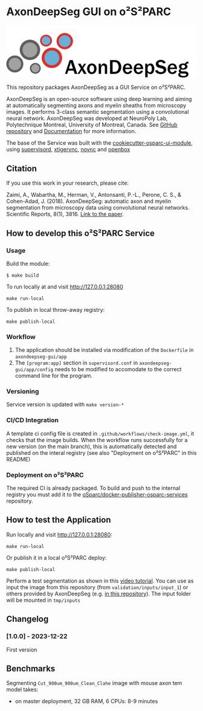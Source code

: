 # AxonDeepSeg GUI on o²S²PARC

![](https://github.com/axondeepseg/axondeepseg/blob/master/docs/source/_static/logo_ads-alpha.png?raw=true)

This repository packages AxonDeepSeg as a GUI Service on o²S²PARC.

AxonDeepSeg is an open-source software using deep learning and aiming at automatically segmenting axons and myelin sheaths from microscopy images. It performs 3-class semantic segmentation using a convolutional neural network. AxonDeepSeg was developed at NeuroPoly Lab, Polytechnique Montreal, University of Montreal, Canada. See [GitHub repository](https://github.com/axondeepseg/axondeepseg/) and [Documentation](https://axondeepseg.readthedocs.io/en/latest/index.html) for more information.

The base of the Service was built with the [cookiecutter-osparc-ui-module](https://git.speag.com/oSparc/cookiecutter-osparc-ui-module), using [supervisord](http://supervisord.org/), [xtigervnc](https://tigervnc.org/), [novnc](https://novnc.com/info.html) and [openbox](http://openbox.org/wiki/Main_Page)

## Citation

If you use this work in your research, please cite:

Zaimi, A., Wabartha, M., Herman, V., Antonsanti, P.-L., Perone, C. S., & Cohen-Adad, J. (2018). AxonDeepSeg: automatic axon and myelin segmentation from microscopy data using convolutional neural networks. Scientific Reports, 8(1), 3816. [Link to the paper](https://doi.org/10.1038/s41598-018-22181-4).

## How to develop this o²S²PARC Service

### Usage

Build the module:
```console
$ make build
```
To run locally at and visit http://127.0.0.1:28080
```console
make run-local
```
To publish in local throw-away registry:
```console
make publish-local
```

### Workflow

1. The application should be installed via modification of the ```Dockerfile``` in ```axondeepseg-gui/app```
2. The  ```[program:app]``` section in ```supervisord.conf``` in ```axondeepseg-gui/app/config```  needs to be modified to accomodate to the correct command line for the program.

### Versioning
Service version is updated with ``make version-*``

### CI/CD Integration 
A template ci config file is created in ```.github/workflows/check-image.yml```, it checks that the image builds. When the workflow runs successfully for a new version (on the main branch), this is automatically detected and published on the interal registry (see also "Deployment on o²S²PARC" in this README)

### Deployment on o²S²PARC

The required CI is already packaged.
To build and push to the internal registry you must add it to the [oSparc/docker-publisher-osparc-services](https://git.speag.com/oSparc/docker-publisher-osparc-services) repository.

## How to test the Application
Run locally and visit http://127.0.0.1:28080:
```console
make run-local
```
Or publish it in a local o²S²PARC deploy:
```console
make publish-local
```
Perform a test segmentation as shown in this [video tutorial](https://youtu.be/zibDbpko6ko). You can use as input the image from this repository (from ```validation/inputs/input_1```) or others provided by AxonDeepSeg (e.g. [in this repository](https://github.com/axondeepseg/default-SEM-model/tree/main/model_seg_rat_axon-myelin_sem/data_test)). The input folder will be mounted in ```tmp/inputs```

## Changelog

### [1.0.0] - 2023-12-22
First version


## Benchmarks
Segmenting `Cut_900um_900um_Clean_Clahe` image with mouse axon tem model takes:
- on master deployment, 32 GB RAM, 6 CPUs: 8-9 minutes